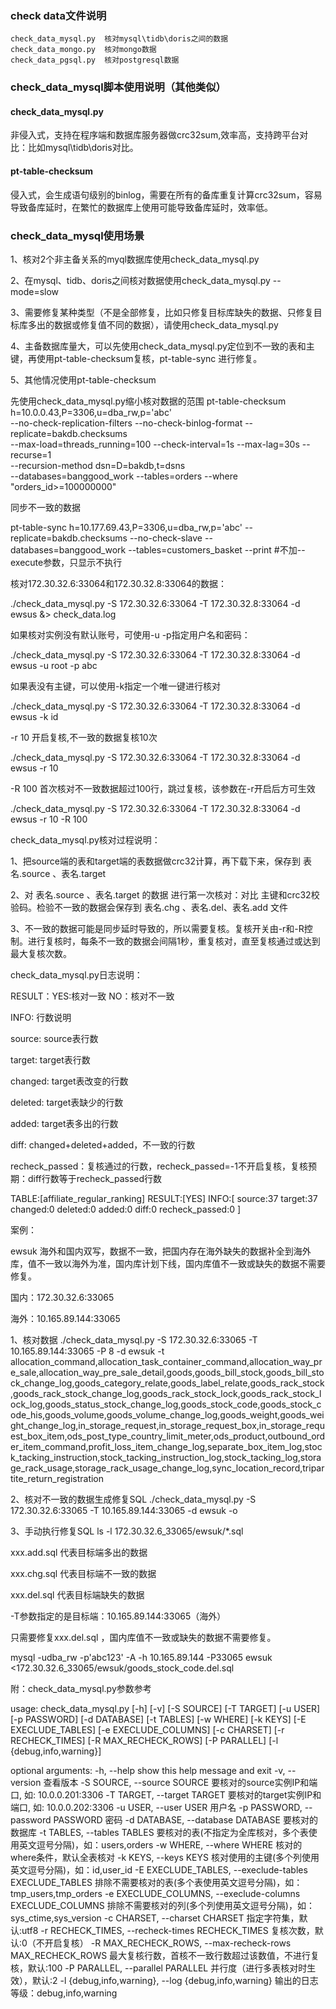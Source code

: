 ### check data文件说明
```
check_data_mysql.py  核对mysql\tidb\doris之间的数据
check_data_mongo.py  核对mongo数据
check_data_pgsql.py  核对postgresql数据
```

### check_data_mysql脚本使用说明（其他类似）


#### check_data_mysql.py
非侵入式，支持在程序端和数据库服务器做crc32sum,效率高，支持跨平台对比：比如mysql\tidb\doris对比。

#### pt-table-checksum 
侵入式，会生成语句级别的binlog，需要在所有的备库重复计算crc32sum，容易导致备库延时，在繁忙的数据库上使用可能导致备库延时，效率低。


### check_data_mysql使用场景

1、核对2个非主备关系的myql数据库使用check_data_mysql.py

2、在mysql、tidb、doris之间核对数据使用check_data_mysql.py --mode=slow

3、需要修复某种类型（不是全部修复，比如只修复目标库缺失的数据、只修复目标库多出的数据或修复值不同的数据），请使用check_data_mysql.py

4、主备数据库量大，可以先使用check_data_mysql.py定位到不一致的表和主键，再使用pt-table-checksum复核，pt-table-sync 进行修复。

5、其他情况使用pt-table-checksum


先使用check_data_mysql.py缩小核对数据的范围
pt-table-checksum h=10.0.0.43,P=3306,u=dba_rw,p='abc' \
--no-check-replication-filters --no-check-binlog-format --replicate=bakdb.checksums \
--max-load=threads_running=100 --check-interval=1s --max-lag=30s --recurse=1 \
--recursion-method dsn=D=bakdb,t=dsns \
--databases=banggood_work --tables=orders --where "orders_id>=100000000"



同步不一致的数据

pt-table-sync h=10.177.69.43,P=3306,u=dba_rw,p='abc' --replicate=bakdb.checksums --no-check-slave --databases=banggood_work --tables=customers_basket --print #不加--execute参数，只显示不执行



核对172.30.32.6:33064和172.30.32.8:33064的数据：

./check_data_mysql.py -S 172.30.32.6:33064 -T 172.30.32.8:33064 -d ewsus  &> check_data.log


如果核对实例没有默认账号，可使用-u -p指定用户名和密码：

./check_data_mysql.py -S 172.30.32.6:33064 -T 172.30.32.8:33064 -d ewsus  -u root -p abc



如果表没有主键，可以使用-k指定一个唯一键进行核对

./check_data_mysql.py -S 172.30.32.6:33064 -T 172.30.32.8:33064 -d ewsus  -k id



-r 10 开启复核,不一致的数据复核10次

./check_data_mysql.py -S 172.30.32.6:33064 -T 172.30.32.8:33064 -d ewsus  -r 10



-R 100  首次核对不一致数据超过100行，跳过复核，该参数在-r开启后方可生效

./check_data_mysql.py -S 172.30.32.6:33064 -T 172.30.32.8:33064 -d ewsus  -r 10 -R 100



check_data_mysql.py核对过程说明：

1、把source端的表和target端的表数据做crc32计算，再下载下来，保存到 表名.source 、表名.target

2、对 表名.source 、表名.target 的数据 进行第一次核对：对比 主键和crc32校验码。检验不一致的数据会保存到 表名.chg 、表名.del、表名.add 文件

3、不一致的数据可能是同步延时导致的，所以需要复核。复核开关由-r和-R控制。进行复核时，每条不一致的数据会间隔1秒，重复核对，直至复核通过或达到最大复核次数。



check_data_mysql.py日志说明：

RESULT：YES:核对一致   NO：核对不一致

INFO: 行数说明

source: source表行数

target: target表行数  

changed: target表改变的行数

deleted: target表缺少的行数  

added: target表多出的行数  

diff: changed+deleted+added，不一致的行数

recheck_passed：复核通过的行数，recheck_passed=-1不开启复核，复核预期：diff行数等于recheck_passed行数

TABLE:[affiliate_regular_ranking]  RESULT:[YES]  INFO:[ source:37  target:37  changed:0  deleted:0  added:0  diff:0  recheck_passed:0 ]



案例：

ewsuk 海外和国内双写，数据不一致，把国内存在海外缺失的数据补全到海外库，值不一致以海外为准，国内库计划下线，国内库值不一致或缺失的数据不需要修复。

国内：172.30.32.6:33065

海外：10.165.89.144:33065

1、核对数据
./check_data_mysql.py -S 172.30.32.6:33065 -T 10.165.89.144:33065 -P 8 -d ewsuk -t allocation_command,allocation_task_container_command,allocation_way_pre_sale,allocation_way_pre_sale_detail,goods,goods_bill_stock,goods_bill_stock_change_log,goods_category_relate,goods_label_relate,goods_rack_stock,goods_rack_stock_change_log,goods_rack_stock_lock,goods_rack_stock_lock_log,goods_status_stock_change_log,goods_stock_code,goods_stock_code_his,goods_volume,goods_volume_change_log,goods_weight,goods_weight_change_log,in_storage_request,in_storage_request_box,in_storage_request_box_item,ods_post_type_country_limit_meter,ods_product,outbound_order_item_command,profit_loss_item_change_log,separate_box_item_log,stock_tacking_instruction,stock_tacking_instruction_log,stock_tacking_log,storage_rack_usage,storage_rack_usage_change_log,sync_location_record,tripartite_return_registration 

2、核对不一致的数据生成修复SQL
./check_data_mysql.py -S 172.30.32.6:33065 -T 10.165.89.144:33065 -d ewsuk -o


3、手动执行修复SQL
ls -l 172.30.32.6_33065/ewsuk/*.sql

xxx.add.sql 代表目标端多出的数据

xxx.chg.sql 代表目标端不一致的数据

xxx.del.sql 代表目标端缺失的数据

-T参数指定的是目标端：10.165.89.144:33065（海外）

只需要修复xxx.del.sql ，国内库值不一致或缺失的数据不需要修复。

mysql -udba_rw -p'abc123' -A -h 10.165.89.144 -P33065 ewsuk <172.30.32.6_33065/ewsuk/goods_stock_code.del.sql



附：check_data_mysql.py参数参考

usage: check_data_mysql.py [-h] [-v] [-S SOURCE] [-T TARGET] [-u USER]
                           [-p PASSWORD] [-d DATABASE] [-t TABLES] [-w WHERE]
                           [-k KEYS] [-E EXECLUDE_TABLES]
                           [-e EXECLUDE_COLUMNS] [-c CHARSET]
                           [-r RECHECK_TIMES] [-R MAX_RECHECK_ROWS]
                           [-P PARALLEL] [-l {debug,info,warning}]

optional arguments:
  -h, --help            show this help message and exit
  -v, --version         查看版本
  -S SOURCE, --source SOURCE
                        要核对的source实例IP和端口, 如: 10.0.0.201:3306
  -T TARGET, --target TARGET
                        要核对的target实例IP和端口, 如: 10.0.0.202:3306
  -u USER, --user USER  用户名
  -p PASSWORD, --password PASSWORD
                        密码
  -d DATABASE, --database DATABASE
                        要核对的数据库
  -t TABLES, --tables TABLES
                        要核对的表(不指定为全库核对，多个表使用英文逗号分隔)，如：users,orders
  -w WHERE, --where WHERE
                        核对的where条件，默认全表核对
  -k KEYS, --keys KEYS  核对使用的主键(多个列使用英文逗号分隔)，如：id,user_id
  -E EXECLUDE_TABLES, --execlude-tables EXECLUDE_TABLES
                        排除不需要核对的表(多个表使用英文逗号分隔)，如：tmp_users,tmp_orders
  -e EXECLUDE_COLUMNS, --execlude-columns EXECLUDE_COLUMNS
                        排除不需要核对的列(多个列使用英文逗号分隔)，如：sys_ctime,sys_version
  -c CHARSET, --charset CHARSET
                        指定字符集，默认:utf8
  -r RECHECK_TIMES, --recheck-times RECHECK_TIMES
                        复核次数，默认:0（不开启复核）
  -R MAX_RECHECK_ROWS, --max-recheck-rows MAX_RECHECK_ROWS
                        最大复核行数，首核不一致行数超过该数值，不进行复核，默认:100
  -P PARALLEL, --parallel PARALLEL
                        并行度（进行多表核对时生效），默认:2
  -l {debug,info,warning}, --log {debug,info,warning}
                        输出的日志等级：debug,info,warning
